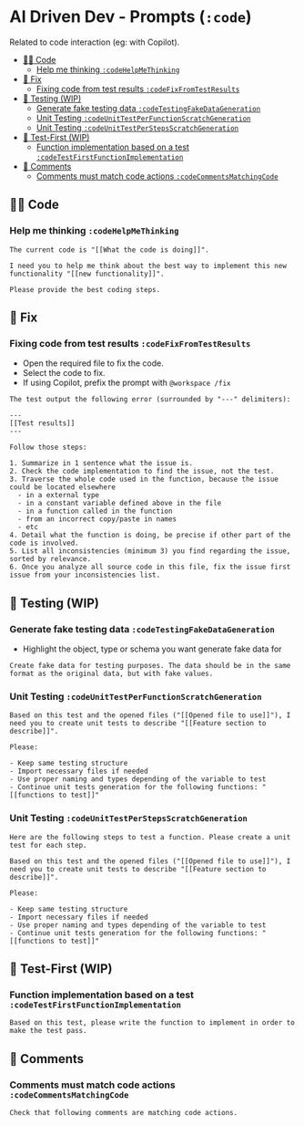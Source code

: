 # AI Driven Dev - Prompts (`:code`)

Related to code interaction (eg: with Copilot).

- [🧑‍💻 Code](#-code)
  - [Help me thinking `:codeHelpMeThinking`](#help-me-thinking-codehelpmethinking)
- [💉 Fix](#-fix)
  - [Fixing code from test results `:codeFixFromTestResults`](#fixing-code-from-test-results-codefixfromtestresults)
- [🧪 Testing (WIP)](#-testing-wip)
  - [Generate fake testing data `:codeTestingFakeDataGeneration`](#generate-fake-testing-data-codetestingfakedatageneration)
  - [Unit Testing `:codeUnitTestPerFunctionScratchGeneration`](#unit-testing-codeunittestperfunctionscratchgeneration)
  - [Unit Testing `:codeUnitTestPerStepsScratchGeneration`](#unit-testing-codeunittestperstepsscratchgeneration)
- [🎯 Test-First (WIP)](#-test-first-wip)
  - [Function implementation based on a test `:codeTestFirstFunctionImplementation`](#function-implementation-based-on-a-test-codetestfirstfunctionimplementation)
- [💬 Comments](#-comments)
  - [Comments must match code actions `:codeCommentsMatchingCode`](#comments-must-match-code-actions-codecommentsmatchingcode)

## 🧑‍💻 Code

### Help me thinking `:codeHelpMeThinking`

```text
The current code is "[[What the code is doing]]". 

I need you to help me think about the best way to implement this new functionality "[[new functionality]]".

Please provide the best coding steps.
```

## 💉 Fix

### Fixing code from test results `:codeFixFromTestResults`

- Open the required file to fix the code.
- Select the code to fix.
- If using Copilot, prefix the prompt with `@workspace /fix`

```text
The test output the following error (surrounded by "---" delimiters): 

---
[[Test results]]
---

Follow those steps:

1. Summarize in 1 sentence what the issue is.
2. Check the code implementation to find the issue, not the test.
3. Traverse the whole code used in the function, because the issue could be located elsewhere
  - in a external type
  - in a constant variable defined above in the file
  - in a function called in the function
  - from an incorrect copy/paste in names
  - etc
4. Detail what the function is doing, be precise if other part of the code is involved.
5. List all inconsistencies (minimum 3) you find regarding the issue, sorted by relevance.
6. Once you analyze all source code in this file, fix the issue first issue from your inconsistencies list.
```

## 🧪 Testing (WIP)

### Generate fake testing data `:codeTestingFakeDataGeneration`

- Highlight the object, type or schema you want generate fake data for

```text
Create fake data for testing purposes. The data should be in the same format as the original data, but with fake values. 

```

### Unit Testing `:codeUnitTestPerFunctionScratchGeneration`

```text
Based on this test and the opened files ("[[Opened file to use]]"), I need you to create unit tests to describe "[[Feature section to describe]]".

Please:

- Keep same testing structure
- Import necessary files if needed
- Use proper naming and types depending of the variable to test
- Continue unit tests generation for the following functions: "[[functions to test]]"
```

### Unit Testing `:codeUnitTestPerStepsScratchGeneration`

```text
Here are the following steps to test a function. Please create a unit test for each step.

Based on this test and the opened files ("[[Opened file to use]]"), I need you to create unit tests to describe "[[Feature section to describe]]".

Please:

- Keep same testing structure
- Import necessary files if needed
- Use proper naming and types depending of the variable to test
- Continue unit tests generation for the following functions: "[[functions to test]]"
```

## 🎯 Test-First (WIP)

### Function implementation based on a test `:codeTestFirstFunctionImplementation`

```text
Based on this test, please write the function to implement in order to make the test pass.
```

## 💬 Comments

### Comments must match code actions `:codeCommentsMatchingCode`

```text
Check that following comments are matching code actions.
```
